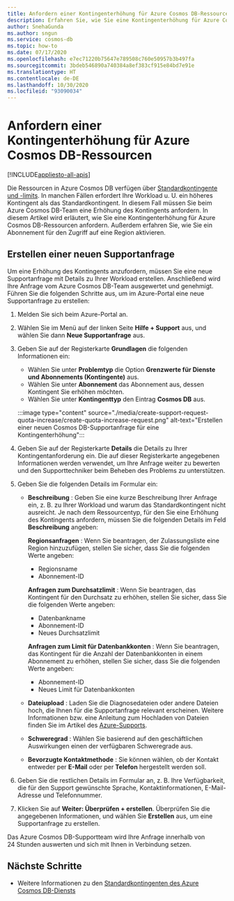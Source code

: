 ```yaml
---
title: Anfordern einer Kontingenterhöhung für Azure Cosmos DB-Ressourcen
description: Erfahren Sie, wie Sie eine Kontingenterhöhung für Azure Cosmos DB-Ressourcen anfordern. Außerdem erfahren Sie, wie Sie ein Abonnement für den Zugriff auf eine Region aktivieren.
author: SnehaGunda
ms.author: sngun
ms.service: cosmos-db
ms.topic: how-to
ms.date: 07/17/2020
ms.openlocfilehash: e7ec71220b75647e789508c760e50957b3b497fa
ms.sourcegitcommit: 3bdeb546890a740384a8ef383cf915e84bd7e91e
ms.translationtype: HT
ms.contentlocale: de-DE
ms.lasthandoff: 10/30/2020
ms.locfileid: "93090034"
---
```

# <a name="how-to-request-quota-increase-for-azure-cosmos-db-resources"></a>Anfordern einer Kontingenterhöhung für Azure Cosmos DB-Ressourcen
[!INCLUDE[appliesto-all-apis](includes/appliesto-all-apis.md)]

Die Ressourcen in Azure Cosmos DB verfügen über [Standardkontingente und -limits](concepts-limits.md). In manchen Fällen erfordert Ihre Workload u. U. ein höheres Kontingent als das Standardkontingent. In diesem Fall müssen Sie beim Azure Cosmos DB-Team eine Erhöhung des Kontingents anfordern. In diesem Artikel wird erläutert, wie Sie eine Kontingenterhöhung für Azure Cosmos DB-Ressourcen anfordern. Außerdem erfahren Sie, wie Sie ein Abonnement für den Zugriff auf eine Region aktivieren.

## <a name="create-a-new-support-request"></a>Erstellen einer neuen Supportanfrage

Um eine Erhöhung des Kontingents anzufordern, müssen Sie eine neue Supportanfrage mit Details zu Ihrer Workload erstellen. Anschließend wird Ihre Anfrage vom Azure Cosmos DB-Team ausgewertet und genehmigt. Führen Sie die folgenden Schritte aus, um im Azure-Portal eine neue Supportanfrage zu erstellen:

1. Melden Sie sich beim Azure-Portal an.

1. Wählen Sie im Menü auf der linken Seite **Hilfe + Support** aus, und wählen Sie dann **Neue Supportanfrage** aus.

1. Geben Sie auf der Registerkarte **Grundlagen** die folgenden Informationen ein:

   * Wählen Sie unter **Problemtyp** die Option **Grenzwerte für Dienste und Abonnements (Kontingente)** aus.
   * Wählen Sie unter **Abonnement** das Abonnement aus, dessen Kontingent Sie erhöhen möchten.
   * Wählen Sie unter **Kontingenttyp** den Eintrag **Cosmos DB** aus.

   :::image type="content" source="./media/create-support-request-quota-increase/create-quota-increase-request.png" alt-text="Erstellen einer neuen Cosmos DB-Supportanfrage für eine Kontingenterhöhung":::

1. Geben Sie auf der Registerkarte **Details** die Details zu Ihrer Kontingentanforderung ein. Die auf dieser Registerkarte angegebenen Informationen werden verwendet, um Ihre Anfrage weiter zu bewerten und den Supporttechniker beim Beheben des Problems zu unterstützen.

1. Geben Sie die folgenden Details im Formular ein:

   * **Beschreibung** : Geben Sie eine kurze Beschreibung Ihrer Anfrage ein, z. B. zu Ihrer Workload und warum das Standardkontingent nicht ausreicht. Je nach dem Ressourcentyp, für den Sie eine Erhöhung des Kontingents anfordern, müssen Sie die folgenden Details im Feld **Beschreibung** angeben:

     **Regionsanfragen** : Wenn Sie beantragen, der Zulassungsliste eine Region hinzuzufügen, stellen Sie sicher, dass Sie die folgenden Werte angeben:

        * Regionsname
        * Abonnement-ID

     **Anfragen zum Durchsatzlimit** : Wenn Sie beantragen, das Kontingent für den Durchsatz zu erhöhen, stellen Sie sicher, dass Sie die folgenden Werte angeben:

        * Datenbankname
        * Abonnement-ID
        * Neues Durchsatzlimit

     **Anfragen zum Limit für Datenbankkonten** : Wenn Sie beantragen, das Kontingent für die Anzahl der Datenbankkonten in einem Abonnement zu erhöhen, stellen Sie sicher, dass Sie die folgenden Werte angeben:

       * Abonnement-ID
       * Neues Limit für Datenbankkonten

   * **Dateiupload** : Laden Sie die Diagnosedateien oder andere Dateien hoch, die Ihnen für die Supportanfrage relevant erscheinen. Weitere Informationen bzw. eine Anleitung zum Hochladen von Dateien finden Sie im Artikel des [Azure-Supports]( ../azure-portal/supportability/how-to-manage-azure-support-request.md#upload-files).

   * **Schweregrad** : Wählen Sie basierend auf den geschäftlichen Auswirkungen einen der verfügbaren Schweregrade aus.

   * **Bevorzugte Kontaktmethode** : Sie können wählen, ob der Kontakt entweder per **E-Mail** oder per **Telefon** hergestellt werden soll.

1. Geben Sie die restlichen Details im Formular an, z. B. Ihre Verfügbarkeit, die für den Support gewünschte Sprache, Kontaktinformationen, E-Mail-Adresse und Telefonnummer.

1. Klicken Sie auf **Weiter: Überprüfen + erstellen**. Überprüfen Sie die angegebenen Informationen, und wählen Sie **Erstellen** aus, um eine Supportanfrage zu erstellen.

Das Azure Cosmos DB-Supportteam wird Ihre Anfrage innerhalb von 24 Stunden auswerten und sich mit Ihnen in Verbindung setzen.

## <a name="next-steps"></a>Nächste Schritte

* Weitere Informationen zu den [Standardkontingenten des Azure Cosmos DB-Diensts](concepts-limits.md)
